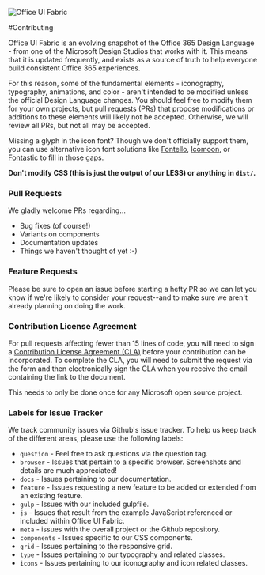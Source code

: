 ![Office UI Fabric](http://odux.azurewebsites.net/github/img/lockupempty.png)

#Contributing

Office UI Fabric is an evolving snapshot of the Office 365 Design Language - from one of the Microsoft Design Studios that works with it. This means that it is updated frequently, and exists as a source of truth to help everyone build consistent Office 365 experiences.

For this reason, some of the fundamental elements - iconography, typography, animations, and color - aren't intended to be modified unless the official Design Language changes. You should feel free to modify them for your own projects, but pull requests (PRs) that propose modifications or additions to these elements will likely not be accepted. Otherwise, we will review all PRs, but not all may be accepted.

Missing a glyph in the icon font? Though we don't officially support them, you can use alternative icon font solutions like [Fontello](http://fontello.com/), [Icomoon](https://icomoon.io/app/#/select), or [Fontastic](http://fontastic.me/) to fill in those gaps.

**Don't modify CSS (this is just the output of our LESS) or anything in `dist/`.**

### Pull Requests
We gladly welcome PRs regarding…
- Bug fixes (of course!)
- Variants on components
- Documentation updates
- Things we haven't thought of yet :-)

### Feature Requests
Please be sure to open an issue before starting a hefty PR so we can let you know if we're likely to consider your request--and to make sure we aren't already planning on doing the work.

### Contribution License Agreement
For pull requests affecting fewer than 15 lines of code, you will need to sign a [Contribution License Agreement (CLA)](https://cla.microsoft.com/) before your contribution can be incorporated. To complete the CLA, you will need to submit the request via the form and then electronically sign the CLA when you receive the email containing the link to the document.

This needs to only be done once for any Microsoft open source project.

### Labels for Issue Tracker

We track community issues via Github's issue tracker. To help us keep track of the different areas, please use the following labels:

- `question` - Feel free to ask questions via the question tag.
- `browser` - Issues that pertain to a specific browser. Screenshots and details are much appreciated!
- `docs` - Issues pertaining to our documentation.
- `feature` - Issues requesting a new feature to be added or extended from an existing feature.
- `gulp` - Issues with our included gulpfile.
- `js` - Issues that result from the example JavaScript referenced or included within Office UI Fabric.
- `meta` - issues with the overall project or the Github repository.
- `components` - Issues specific to our CSS components.
- `grid` - Issues pertaining to the responsive grid.
- `type` - Issues pertaining to our typography and related classes.
- `icons` - Issues pertaining to our iconography and icon related classes.
